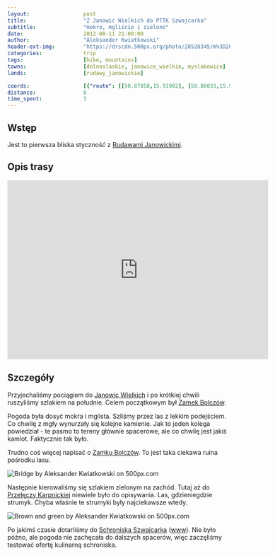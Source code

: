 ```yaml
---
layout:                 post
title:                  "Z Janowic Wielkich do PTTK Szwajcarka"
subtitle:               "mokro, mgliście i zielono"
date:                   2012-08-11 21:00:00
author:                 "Aleksander Kwiatkowski"
header-ext-img:         "https://drscdn.500px.org/photo/28528345/m%3D2048/cec636ea7df78c68891f7e1fc2361082"
categories:             trip
tags:                   [hike, mountains]
towns:                  [dolnoslaskie, janowice_wielkie, myslakowice]
lands:                  [rudawy_janowickie]

coords:                 [{"route": [[50.87858,15.91902], [50.86033,15.91344], [50.85979,15.90640], [50.85507,15.90683], [50.85193,15.89387], [50.86477,15.87550], [50.86331,15.87215]], "type": "hike"}, {"route": [[50.77405,16.15106], [50.81333,16.11741], [50.80790,16.09853], [50.83220,16.03295], [50.88497,15.94455], [50.87717,15.91313], [50.87869,15.91880]], "type": "train"}]
distance:               8
time_spent:             3
---
```


[wiki-rudawy]:          https://pl.wikipedia.org/wiki/Rudawy_Janowickie
[wiki-janowice]:        https://pl.wikipedia.org/wiki/Janowice_Wielkie
[wiki-bolczow]:		      https://pl.wikipedia.org/wiki/Zamek_Bolcz%C3%B3w
[wiki-karpnicka]:       https://pl.wikipedia.org/wiki/Prze%C5%82%C4%99cz_Karpnicka
[wiki-szwajcarka]:      https://pl.wikipedia.org/wiki/Szwajcarka

[szwajcarka]:           http://schronisko-szwajcarka.pl/

Wstęp
-----

Jest to pierwsza bliska styczność z [Rudawami Janowickimi][wiki-rudawy].

Opis trasy
----------

<iframe height='405' width='590' frameborder='0' allowtransparency='true' scrolling='no' src='https://www.strava.com/activities/167091762/embed/2fc07a8a832e752f64acbe3881a9cedb0c456366'></iframe>

Szczegóły
---------

Przyjechaliśmy pociągiem do [Janowic Wielkich][wiki-janowice] i po krótkiej chwili ruszyliśmy szlakiem na południe.
Celem początkowym był [Zamek Bolczów][wiki-bolczow].

Pogoda była dosyć mokra i mglista. Szliśmy przez las z lekkim podejściem. Co chwilę z mgły wynurzały się kolejne
kamienie. Jak to jeden kolega powiedział - te pasmo to tereny głównie spacerowe, ale co chwilę jest
jakiś kamlot. Faktycznie tak było.

Trudno coś więcej napisać o [Zamku Bolczów][wiki-bolczow]. To jest taka ciekawa ruina pośrodku lasu.

<div class='pixels-photo'>
  <p>
    <img src='https://drscdn.500px.org/photo/28528955/m%3D900/822a156945066da48696bdbe0178d4b0' alt='Bridge by Aleksander Kwiatkowski on 500px.com'>
  </p>
  <a href='https://500px.com/photo/28528955/bridge-by-aleksander-kwiatkowski' alt='Bridge by Aleksander Kwiatkowski on 500px.com'></a>
</div>
<script type='text/javascript' src='https://500px.com/embed.js'></script>

Następnie kierowaliśmy się szlakiem zielonym na zachód. Tutaj aż do [Przełęczy Karpnickiej][wiki-karpnicka]
niewiele było do opisywania. Las, gdzieniegdzie strumyk. Chyba właśnie te strumyki były najciekawsze wtedy.

<div class='pixels-photo'>
  <p>
    <img src='https://drscdn.500px.org/photo/28530627/m%3D900/0701b47e3e4004588b25719579b8cd0c' alt='Brown and green by Aleksander Kwiatkowski on 500px.com'>
  </p>
  <a href='https://500px.com/photo/28530627/brown-and-green-by-aleksander-kwiatkowski' alt='Brown and green by Aleksander Kwiatkowski on 500px.com'></a>
</div>
<script type='text/javascript' src='https://500px.com/embed.js'></script>

Po jakimś czasie dotarliśmy do [Schroniska Szwajcarka][wiki-szwajcarka] ([www][szwajcarka]). Nie było późno, ale pogoda
nie zachęcała do dalszych spacerów, więc zaczęliśmy testować ofertę kulinarną schroniska.
